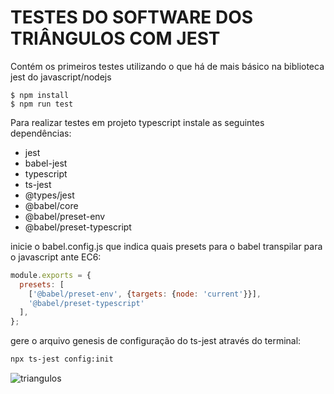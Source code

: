 # TESTES DO SOFTWARE DOS TRIÂNGULOS COM JEST

<p>
    Contém os primeiros testes
    utilizando o que há de mais
    básico na biblioteca jest
    do javascript/nodejs
</p>

```
$ npm install
$ npm run test
```
Para realizar testes em projeto typescript instale as seguintes dependências:
<ul>
    <li> jest                    </li>
    <li> babel-jest             </li>
    <li> typescript             </li>
    <li> ts-jest                </li>
    <li> @types/jest            </li>
    <li> @babel/core             </li>
    <li> @babel/preset-env       </li>
    <li> @babel/preset-typescript</li>
</ul>

inicie o babel.config.js que indica quais presets para o babel transpilar para
o javascript ante EC6:

```js
module.exports = {
  presets: [
    ['@babel/preset-env', {targets: {node: 'current'}}],
    '@babel/preset-typescript'
  ],
};

```

gere o arquivo genesis de configuração do ts-jest através do terminal:

```bash
npx ts-jest config:init
```



<img src="https://www.google.com/url?sa=i&url=https%3A%2F%2Fmundoeducacao.uol.com.br%2Fmatematica%2Fpropriedades-triangulo-equilatero.htm&psig=AOvVaw3gf_O_1_ZRGCj2eSulszqu&ust=1710541666588000&source=images&cd=vfe&opi=89978449&ved=0CBMQjRxqFwoTCOCvrbXm9IQDFQAAAAAdAAAAABAI" alt="triangulos" />


